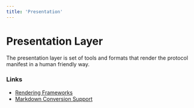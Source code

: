 ```yaml
---
title: 'Presentation'
---
```


# Presentation Layer

The presentation layer is set of tools and formats that render the protocol manifest in a human friendly way.

### Links

- [Rendering Frameworks](./rendering-frameworks)
- [Markdown Conversion Support](./markdown-support)
